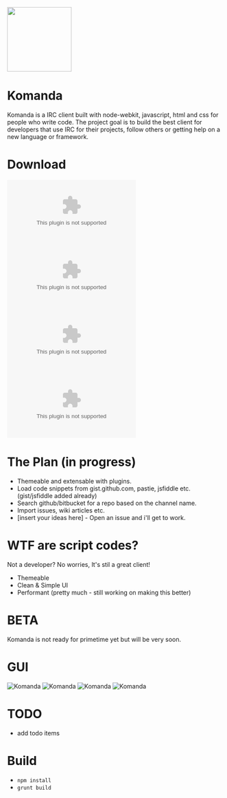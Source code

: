 <img height="150px" width="150px" src="https://raw.githubusercontent.com/mephux/komanda/master/app/styles/images/logo/komanda%20(PNG)/256x256.png"> 

# Komanda

Komanda is a IRC client built with node-webkit, javascript, html and css for people who write code. The project goal is to build the best client for developers that use IRC for their projects, follow others or getting help on a new language or framework.

# Download

 ![macosx](https://github.com/mephux/komanda/releases/download/1.0.0.beta/Komanda-macosx.zip)
 ![windows](https://github.com/mephux/komanda/releases/download/1.0.0.beta/Komanda-windows.zip)
 ![linux-32](https://github.com/mephux/komanda/releases/download/1.0.0.beta/Komanda-linux-32.zip)
 ![linux-64](https://github.com/mephux/komanda/releases/download/1.0.0.beta/Komanda-linux-64.zip)
 

# The Plan (in progress)

* Themeable and extensable with plugins.
* Load code snippets from gist.github.com, pastie, jsfiddle etc. (gist/jsfiddle added already)
* Search github/bitbucket for a repo based on the channel name.
* Import issues, wiki articles etc.
* [insert your ideas here] - Open an issue and i'll get to work.

# WTF are script codes?

Not a developer? No worries, It's stil a great client!

* Themeable
* Clean & Simple UI
* Performant (pretty much - still working on making this better)

# BETA

Komanda is not ready for primetime yet but will be very soon.

# GUI

![Komanda](https://raw.githubusercontent.com/mephux/komanda/master/app/styles/images/screenshot/komanda-ss-4.png)
![Komanda](https://raw.githubusercontent.com/mephux/komanda/master/app/styles/images/screenshot/komanda-ss-1.png)
![Komanda](https://raw.githubusercontent.com/mephux/komanda/master/app/styles/images/screenshot/komanda-ss-2.png)
![Komanda](https://raw.githubusercontent.com/mephux/komanda/master/app/styles/images/screenshot/komanda-ss-3.png)

# TODO

* add todo items

# Build
  * `npm install`
  * `grunt build`

